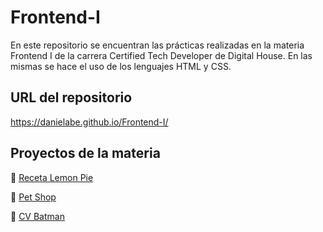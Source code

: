 # Frontend-I

En este repositorio se encuentran las prácticas realizadas en la materia Frontend I de la carrera Certified Tech Developer de Digital House. En las mismas se hace el uso de los lenguajes HTML y CSS.

## URL del repositorio
https://danielabe.github.io/Frontend-I/

## Proyectos de la materia

🌸 <a href="https://danielabe.github.io/Frontend-I/lemon-pie">Receta Lemon Pie</a>

🌸 <a href="https://danielabe.github.io/Frontend-I/petshop">Pet Shop</a>

🌸 <a href="https://danielabe.github.io/Frontend-I/cv-batman">CV Batman</a>
